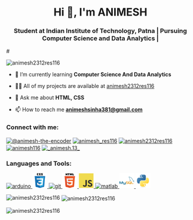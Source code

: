 <h1 align="center">Hi 👋, I'm ANIMESH</h1>
<h3 align="center">Student at Indian Institute of Technology, Patna | Pursuing Computer Science and Data Analytics |</h3>

#<p align="left"> <img src="https://komarev.com/ghpvc/?username=animesh2312res116&label=Profile%20views&color=0e75b6&style=flat" alt="animesh2312res116" /> </p>

- 🌱 I’m currently learning **Computer Science And Data Analytics**

- 👨‍💻 All of my projects are available at [animesh2312res116](animesh2312res116)

- 💬 Ask me about **HTML, CSS**

- 📫 How to reach me **animeshsinha381@gmail.com**

<h3 align="left">Connect with me:</h3>
<p align="left">
<a href="https://codepen.io/@animesh-the-encoder" target="blank"><img align="center" src="https://raw.githubusercontent.com/rahuldkjain/github-profile-readme-generator/master/src/images/icons/Social/codepen.svg" alt="@animesh-the-encoder" height="30" width="40" /></a>
<a href="https://twitter.com/animesh_res116" target="blank"><img align="center" src="https://raw.githubusercontent.com/rahuldkjain/github-profile-readme-generator/master/src/images/icons/Social/twitter.svg" alt="animesh_res116" height="30" width="40" /></a>
<a href="https://linkedin.com/in/animesh2312res116" target="blank"><img align="center" src="https://raw.githubusercontent.com/rahuldkjain/github-profile-readme-generator/master/src/images/icons/Social/linked-in-alt.svg" alt="animesh2312res116" height="30" width="40" /></a>
<a href="https://kaggle.com/animesh116" target="blank"><img align="center" src="https://raw.githubusercontent.com/rahuldkjain/github-profile-readme-generator/master/src/images/icons/Social/kaggle.svg" alt="animesh116" height="30" width="40" /></a>
<a href="https://instagram.com/_animesh.13_" target="blank"><img align="center" src="https://raw.githubusercontent.com/rahuldkjain/github-profile-readme-generator/master/src/images/icons/Social/instagram.svg" alt="_animesh.13_" height="30" width="40" /></a>
</p>

<h3 align="left">Languages and Tools:</h3>
<p align="left"> <a href="https://www.arduino.cc/" target="_blank" rel="noreferrer"> <img src="https://cdn.worldvectorlogo.com/logos/arduino-1.svg" alt="arduino" width="40" height="40"/> </a> <a href="https://www.w3schools.com/css/" target="_blank" rel="noreferrer"> <img src="https://raw.githubusercontent.com/devicons/devicon/master/icons/css3/css3-original-wordmark.svg" alt="css3" width="40" height="40"/> </a> <a href="https://git-scm.com/" target="_blank" rel="noreferrer"> <img src="https://www.vectorlogo.zone/logos/git-scm/git-scm-icon.svg" alt="git" width="40" height="40"/> </a> <a href="https://www.w3.org/html/" target="_blank" rel="noreferrer"> <img src="https://raw.githubusercontent.com/devicons/devicon/master/icons/html5/html5-original-wordmark.svg" alt="html5" width="40" height="40"/> </a> <a href="https://developer.mozilla.org/en-US/docs/Web/JavaScript" target="_blank" rel="noreferrer"> <img src="https://raw.githubusercontent.com/devicons/devicon/master/icons/javascript/javascript-original.svg" alt="javascript" width="40" height="40"/> </a> <a href="https://www.mathworks.com/" target="_blank" rel="noreferrer"> <img src="https://upload.wikimedia.org/wikipedia/commons/2/21/Matlab_Logo.png" alt="matlab" width="40" height="40"/> </a> <a href="https://www.mysql.com/" target="_blank" rel="noreferrer"> <img src="https://raw.githubusercontent.com/devicons/devicon/master/icons/mysql/mysql-original-wordmark.svg" alt="mysql" width="40" height="40"/> </a> <a href="https://www.python.org" target="_blank" rel="noreferrer"> <img src="https://raw.githubusercontent.com/devicons/devicon/master/icons/python/python-original.svg" alt="python" width="40" height="40"/> </a> </p>

<p><img align="left" src="https://github-readme-stats.vercel.app/api/top-langs?username=animesh2312res116&show_icons=true&locale=en&layout=compact" alt="animesh2312res116" /></p>

<p>&nbsp;<img align="center" src="https://github-readme-stats.vercel.app/api?username=animesh2312res116&show_icons=true&locale=en" alt="animesh2312res116" /></p>

<p><img align="center" src="https://github-readme-streak-stats.herokuapp.com/?user=animesh2312res116&" alt="animesh2312res116" /></p>

